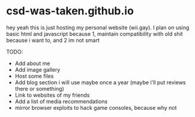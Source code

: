 # csd-was-taken.github.io

hey yeah this is just hosting my personal website (wii.gay). I plan on using basic html and javascript because 1, maintain compatibility with old shit because i want to, and 2 im not smart

TODO:
* Add about me
* Add image gallery
* Host some files
* Add blog section i will use maybe once a year (maybe i'll put reviews there or something)
* Link to websites of my friends
* Add a list of media recommendations
* mirror browser exploits to hack game consoles, because why not
